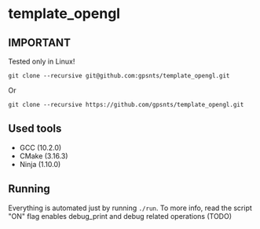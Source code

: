# template_opengl

## **IMPORTANT**

Tested only in Linux!

```shell
git clone --recursive git@github.com:gpsnts/template_opengl.git
```
Or
```shell
git clone --recursive https://github.com/gpsnts/template_opengl.git
```

## **Used tools**

* GCC (10.2.0)
* CMake (3.16.3)
* Ninja (1.10.0)

## **Running**

Everything is automated just by running `./run`. To more info, read the script
"ON" flag enables debug_print and debug related operations (TODO)
